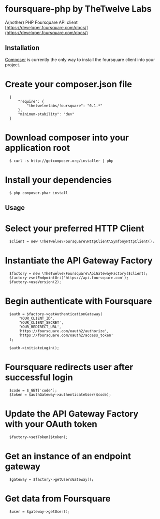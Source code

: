 foursquare-php by TheTwelve Labs
================================

A(nother) PHP Foursquare API client
[https://developer.foursquare.com/docs/](https://developer.foursquare.com/docs/)

Installation
------------

[Composer](http://getcomposer.org) is currently the only way to install the 
foursquare client into your project.

# Create your composer.json file

      {
          "require": {
              "thetwelvelabs/foursquare": "0.1.*"
          },
          "minimum-stability": "dev"
      }

# Download composer into your application root

      $ curl -s http://getcomposer.org/installer | php

# Install your dependencies

      $ php composer.phar install

Usage
-----

# Select your preferred HTTP Client

      $client = new \TheTwelve\Foursquare\HttpClient\SymfonyHttpClient();

# Instantiate the API Gateway Factory

      $factory = new \TheTwelve\Foursquare\ApiGatewayFactory($client);
      $factory->setEndpointUri('https://api.foursquare.com');
      $factory->useVersion(2);

# Begin authenticate with Foursquare

      $auth = $factory->getAuthenticationGateway(
          'YOUR_CLIENT_ID',
          'YOUR_CLIENT_SECRET',
          'YOUR_REDIRECT_URL',
          'https://foursquare.com/oauth2/authorize',
          'https://foursquare.com/oauth2/access_token'
      );

      $auth->initiateLogin();

# Foursquare redirects user after successful login

      $code = $_GET['code'];
      $token = $authGateway->authenticateUser($code);

# Update the API Gateway Factory with your OAuth token

      $factory->setToken($token);

# Get an instance of an endpoint gateway

      $gateway = $factory->getUsersGateway();

# Get data from Foursquare

      $user = $gateway->getUser();



